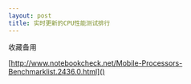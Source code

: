 ```yaml
---
layout: post
title: 实时更新的CPU性能测试排行
---
```


收藏备用

[http://www.notebookcheck.net/Mobile-Processors-Benchmarklist.2436.0.html]()